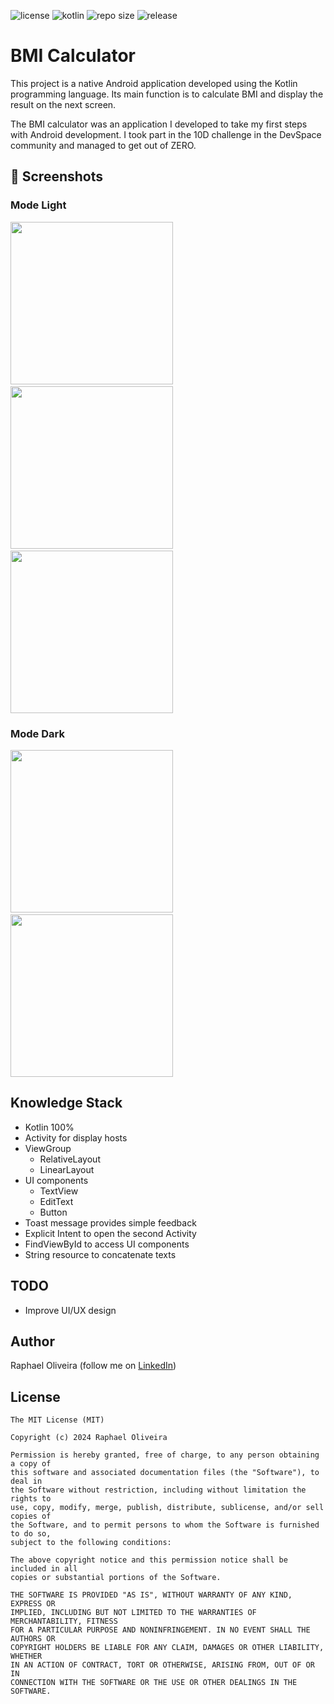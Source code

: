 ![license][license-url]
![kotlin][language-url]
![repo size][reposize-url]
![release][release-url]




[license-url]: https://img.shields.io/github/license/RaphOliv/BMICalculator
[language-url]: https://img.shields.io/github/languages/top/RaphOliv/BMICalculator
[reposize-url]: https://img.shields.io/github/repo-size/RaphOliv/BMICalculator
[release-url]: https://img.shields.io/github/v/release/RaphOliv/BMICalculator

# BMI Calculator
This project is a native Android application developed using the Kotlin programming language. Its main function is to calculate BMI and display the result on the next screen.

The BMI calculator was an application I developed to take my first steps with Android development. I took part in the 10D challenge in the DevSpace community and managed to get out of ZERO.

## :camera_flash: Screenshots
### Mode Light
<!-- You can add more screenshots here if you like -->

<img src="/result/image1.png" width="260">&emsp;<img src="/result/image2.png" width="260">&emsp;<img src="/result/image3.png" width="260">

### Mode Dark

<img src="/result/image4.png" width="260">&emsp;<img src="/result/image5.png" width="260">

## Knowledge Stack
* Kotlin 100%
* Activity for display hosts 
* ViewGroup
    * RelativeLayout
    * LinearLayout
* UI components
    * TextView
    * EditText
    * Button
* Toast message provides simple feedback
* Explicit Intent to open the second Activity
* FindViewById to access UI components
* String resource to concatenate texts

## TODO
* Improve UI/UX design

## Author
Raphael Oliveira (follow me on [LinkedIn](https://www.linkedin.com/in/raphael-oliveira-191b44b9))

## License
```
The MIT License (MIT)

Copyright (c) 2024 Raphael Oliveira

Permission is hereby granted, free of charge, to any person obtaining a copy of
this software and associated documentation files (the "Software"), to deal in
the Software without restriction, including without limitation the rights to
use, copy, modify, merge, publish, distribute, sublicense, and/or sell copies of
the Software, and to permit persons to whom the Software is furnished to do so,
subject to the following conditions:

The above copyright notice and this permission notice shall be included in all
copies or substantial portions of the Software.

THE SOFTWARE IS PROVIDED "AS IS", WITHOUT WARRANTY OF ANY KIND, EXPRESS OR
IMPLIED, INCLUDING BUT NOT LIMITED TO THE WARRANTIES OF MERCHANTABILITY, FITNESS
FOR A PARTICULAR PURPOSE AND NONINFRINGEMENT. IN NO EVENT SHALL THE AUTHORS OR
COPYRIGHT HOLDERS BE LIABLE FOR ANY CLAIM, DAMAGES OR OTHER LIABILITY, WHETHER
IN AN ACTION OF CONTRACT, TORT OR OTHERWISE, ARISING FROM, OUT OF OR IN
CONNECTION WITH THE SOFTWARE OR THE USE OR OTHER DEALINGS IN THE SOFTWARE.
```
